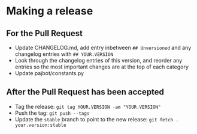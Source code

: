 # Making a release

## For the Pull Request

- Update CHANGELOG.md, add entry inbetween `## Unversioned` and any changelog entries with `## YOUR.VERSION`
- Look through the changelog entries of this version, and reorder any entries so the most important changes are at the top of each category
- Update pajbot/constants.py

## After the Pull Request has been accepted

- Tag the release: `git tag YOUR.VERSION -am "YOUR.VERSION"`
- Push the tag: `git push --tags`
- Update the `stable` branch to point to the new release: `git fetch . your.version:stable`
